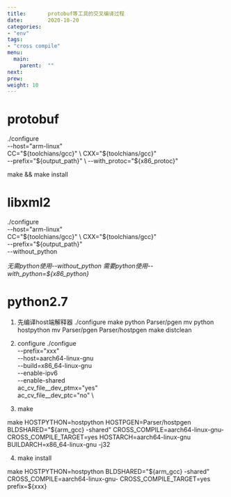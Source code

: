 ```yaml
---
title:       protobuf等工具的交叉编译过程
date:        2020-10-20
categories:
- "env"
tags:
- "cross compile"
menu:
  main:
    parent:  ""
next:
prew:
weight: 10
---
```


# protobuf
./configure \
--host="arm-linux" \
CC="${toolchians/gcc}" \
CXX="${toolchians/gcc}" \
--prefix="${output_path}" \
--with_protoc="${x86_protoc}"

make && make install

# libxml2
./configure \
--host="arm-linux" \
CC="${toolchians/gcc}" \
CXX="${toolchians/gcc}" \
--prefix="${output_path}" \
--without_python

*无需python使用--without_python*
*需要python使用--with_python=${x86_python}*

# python2.7
1. 先编译host端解释器
./configure
make python Parser/pgen
mv python hostpython
mv Parser/pgen Parser/hostpgen
make distclean

2. configure
./configue \
--prefix="xxx" \
--host=aarch64-linux-gnu \
--build=x86_64-linux-gnu \
--enable-ipv6 \
--enable-shared \
ac_cv_file__dev_ptmx="yes" \
ac_cv_file__dev_ptc="no" \

3. make

make HOSTPYTHON=hostpython HOSTPGEN=Parser/hostpgen BLDSHARED="${arm_gcc} -shared" CROSS_COMPILE=aarch64-linux-gnu- CROSS_COMPILE_TARGET=yes HOSTARCH=aarch64-linux-gnu BUILDARCH=x86_64-linux-gnu -j32


4. make install

make HOSTPYTHON=hostpython BLDSHARED="${arm_gcc} -shared" CROSS_COMPILE=aarch64-linux-gnu- CROSS_COMPILE_TARGET=yes prefix=${xxx}



